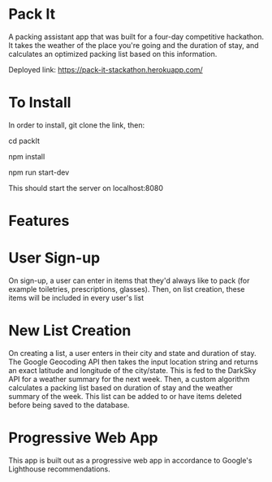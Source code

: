 # Pack It

A packing assistant app that was built for a four-day competitive hackathon. It takes the weather of the place you're going and the duration of stay, and calculates an optimized packing list based on this information.

Deployed link: https://pack-it-stackathon.herokuapp.com/

# To Install

In order to install, git clone the link, then:

cd packIt

npm install

npm run start-dev

This should start the server on localhost:8080


# Features


# User Sign-up

On sign-up, a user can enter in items that they'd always like to pack (for example toiletries, prescriptions, glasses). Then, on list creation, these items will be included in every user's list

# New List Creation

On creating a list, a user enters in their city and state and duration of stay. The Google Geocoding API then takes the input location string and returns an exact latitude and longitude of the city/state. This is fed to the DarkSky API for a weather summary for the next week. Then, a custom algorithm calculates a packing list based on duration of stay and the weather summary of the week. This list can be added to or have items deleted before being saved to the database.

# Progressive Web App
This app is built out as a progressive web app in accordance to Google's Lighthouse recommendations.
